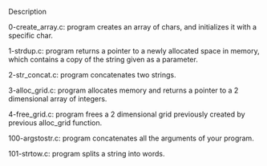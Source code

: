 Description

0-create_array.c: program creates an array of chars, and initializes it with a specific char.

1-strdup.c: program returns a pointer to a newly allocated space in memory, which contains a copy of the string given as a parameter.

2-str_concat.c: program concatenates two strings.

3-alloc_grid.c: program allocates memory and returns a pointer to a 2 dimensional array of integers.

4-free_grid.c: program frees a 2 dimensional grid previously created by previous alloc_grid function.

100-argstostr.c: program concatenates all the arguments of your program.

101-strtow.c: program splits a string into words.

